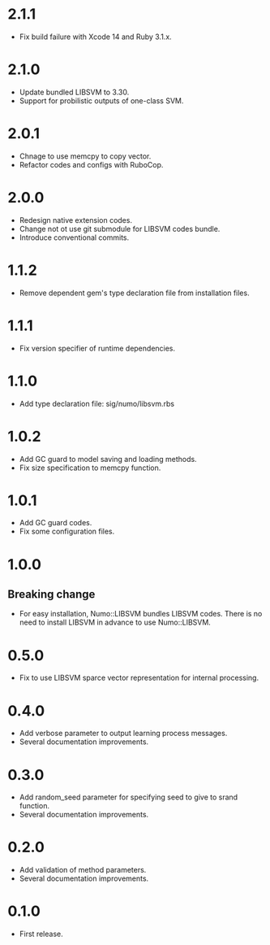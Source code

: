 # 2.1.1
- Fix build failure with Xcode 14 and Ruby 3.1.x.

# 2.1.0
- Update bundled LIBSVM to 3.30.
- Support for probilistic outputs of one-class SVM.

# 2.0.1
- Chnage to use memcpy to copy vector.
- Refactor codes and configs with RuboCop.

# 2.0.0
- Redesign native extension codes.
- Change not ot use git submodule for LIBSVM codes bundle.
- Introduce conventional commits.

# 1.1.2
- Remove dependent gem's type declaration file from installation files.

# 1.1.1
- Fix version specifier of runtime dependencies.

# 1.1.0
- Add type declaration file: sig/numo/libsvm.rbs

# 1.0.2
- Add GC guard to model saving and loading methods.
- Fix size specification to memcpy function.

# 1.0.1
- Add GC guard codes.
- Fix some configuration files.

# 1.0.0
## Breaking change
- For easy installation, Numo::LIBSVM bundles LIBSVM codes.
There is no need to install LIBSVM in advance to use Numo::LIBSVM.

# 0.5.0
- Fix to use LIBSVM sparce vector representation for internal processing.

# 0.4.0
- Add verbose parameter to output learning process messages.
- Several documentation improvements.

# 0.3.0
- Add random_seed parameter for specifying seed to give to srand function.
- Several documentation improvements.

# 0.2.0
- Add validation of method parameters.
- Several documentation improvements.

# 0.1.0
- First release.
